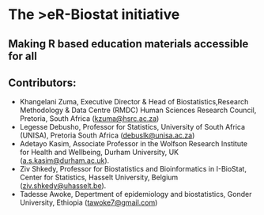 # The >eR-Biostat initiative
## Making R based education materials accessible for all
## Contributors:

* Khangelani Zuma, Executive Director & Head of Biostatistics,Research Methodology & Data Centre (RMDC)
Human Sciences Research Council, Pretoria, South Africa (kzuma@hsrc.ac.za)
* Legesse Debusho, Professor for Statistics, University of South Africa (UNISA), Pretoria South Africa (debuslk@unisa.ac.za)
* Adetayo Kasim, Associate Professor in the Wolfson Research Institute for Health and Wellbeing, Durham University, UK (a.s.kasim@durham.ac.uk).
* Ziv Shkedy, Professor for Biostatistics and Bioinformatics in I-BioStat, Center for Statistics, Hasselt University, Belgium (ziv.shkedy@uhasselt.be). 
* Tadesse Awoke, Depertment of epidemiology and biostatistics, Gonder University, Ethiopia (tawoke7@gmail.com)
